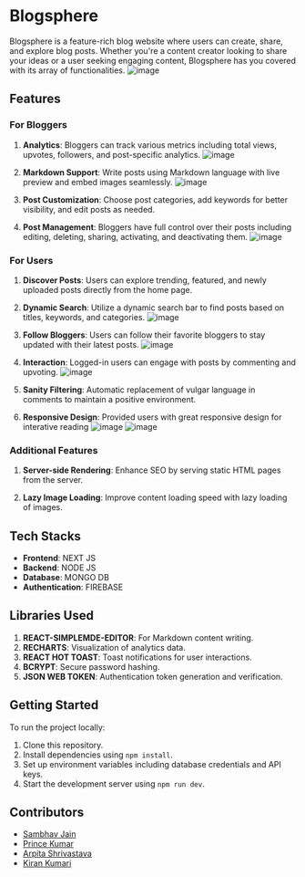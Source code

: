 # Blogsphere

Blogsphere is a feature-rich blog website where users can create, share, and explore blog posts. Whether you're a content creator looking to share your ideas or a user seeking engaging content, Blogsphere has you covered with its array of functionalities.
![image](https://github.com/samjain233/blogsphere/assets/94921996/ce15ab27-9620-4006-983d-6f2a77640a64)

## Features

### For Bloggers

1. **Analytics**: Bloggers can track various metrics including total views, upvotes, followers, and post-specific analytics.
![image](https://github.com/samjain233/blogsphere/assets/94921996/bc90c893-b9be-488f-a9e9-d36793edf9a1)

   
2. **Markdown Support**: Write posts using Markdown language with live preview and embed images seamlessly.
![image](https://github.com/samjain233/blogsphere/assets/94921996/02f1afb9-25b3-403e-bda9-64d3ae83d72d)


3. **Post Customization**: Choose post categories, add keywords for better visibility, and edit posts as needed.

4. **Post Management**: Bloggers have full control over their posts including editing, deleting, sharing, activating, and deactivating them.
![image](https://github.com/samjain233/blogsphere/assets/94921996/a527a295-c8ad-44bc-9441-48a10bbf8ed2)


### For Users

1. **Discover Posts**: Users can explore trending, featured, and newly uploaded posts directly from the home page.

2. **Dynamic Search**: Utilize a dynamic search bar to find posts based on titles, keywords, and categories.
![image](https://github.com/samjain233/blogsphere/assets/94921996/8d55bb3a-50a4-402c-9cad-0e312f5d00e9)


3. **Follow Bloggers**: Users can follow their favorite bloggers to stay updated with their latest posts.
![image](https://github.com/samjain233/blogsphere/assets/94921996/e070b24a-8b2c-42fd-9684-12a368b7f25a)


4. **Interaction**: Logged-in users can engage with posts by commenting and upvoting.
![image](https://github.com/samjain233/blogsphere/assets/94921996/dc316827-da4a-4dbe-bbc2-d80f3f0876b6)

5. **Sanity Filtering**: Automatic replacement of vulgar language in comments to maintain a positive environment.
6. **Responsive Design**: Provided users with great responsive design for interative reading
![image](https://github.com/samjain233/blogsphere/assets/94921996/d72f3b79-ae21-4beb-ae4b-c9a1b3072d73)
![image](https://github.com/samjain233/blogsphere/assets/94921996/a7dcd875-6c9e-4ca7-bf2c-9eadc9c83ae6)

### Additional Features

1. **Server-side Rendering**: Enhance SEO by serving static HTML pages from the server.

2. **Lazy Image Loading**: Improve content loading speed with lazy loading of images.

## Tech Stacks

- **Frontend**: NEXT JS
- **Backend**: NODE JS
- **Database**: MONGO DB
- **Authentication**: FIREBASE

## Libraries Used

1. **REACT-SIMPLEMDE-EDITOR**: For Markdown content writing.
2. **RECHARTS**: Visualization of analytics data.
3. **REACT HOT TOAST**: Toast notifications for user interactions.
4. **BCRYPT**: Secure password hashing.
5. **JSON WEB TOKEN**: Authentication token generation and verification.

## Getting Started

To run the project locally:

1. Clone this repository.
2. Install dependencies using `npm install`.
3. Set up environment variables including database credentials and API keys.
4. Start the development server using `npm run dev`.

## Contributors

- [Sambhav Jain](https://github.com/samjain233)
- [Prince Kumar](https://github.com/Prince1046)
- [Arpita Shrivastava](https://github.com/Arpita2025)
- [Kiran Kumari](https://github.com/Kiran4560)
